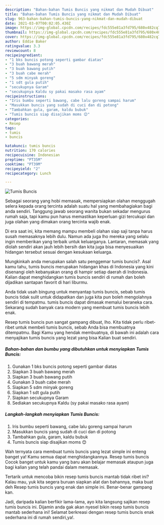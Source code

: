 ```yaml
---
description: "Bahan-bahan Tumis Buncis yang nikmat dan Mudah Dibuat"
title: "Bahan-bahan Tumis Buncis yang nikmat dan Mudah Dibuat"
slug: 963-bahan-bahan-tumis-buncis-yang-nikmat-dan-mudah-dibuat
date: 2021-03-07T00:02:05.430Z
image: https://img-global.cpcdn.com/recipes/fdc555e81a3fd795/680x482cq70/tumis-buncis-foto-resep-utama.jpg
thumbnail: https://img-global.cpcdn.com/recipes/fdc555e81a3fd795/680x482cq70/tumis-buncis-foto-resep-utama.jpg
cover: https://img-global.cpcdn.com/recipes/fdc555e81a3fd795/680x482cq70/tumis-buncis-foto-resep-utama.jpg
author: Eddie Baker
ratingvalue: 3.3
reviewcount: 8
recipeingredient:
- "1 bks buncis potong seperti gambar diatas"
- "3 buah bawang merah"
- "3 buah bawang putih"
- "3 buah cabe merah"
- "5 sdm minyak goreng"
- "1 sdt gula putih"
- "secukupnya Garam"
- "secukupnya Kaldu sy pakai masako rasa ayam"
recipeinstructions:
- "Iris bumbu seperti bawang, cabe lalu goreng sampai harum"
- "Masukkan buncis yang sudah di cuci dan di potong"
- "Tambahkan gula, garam, kaldu bubuk"
- "Tumis buncis siap disajikan moms 😊"
categories:
- Resep
tags:
- tumis
- buncis

katakunci: tumis buncis 
nutrition: 170 calories
recipecuisine: Indonesian
preptime: "PT35M"
cooktime: "PT39M"
recipeyield: "2"
recipecategory: Lunch

---
```



![Tumis Buncis](https://img-global.cpcdn.com/recipes/fdc555e81a3fd795/680x482cq70/tumis-buncis-foto-resep-utama.jpg)

Sebagai seorang yang hobi memasak, mempersiapkan olahan menggugah selera kepada orang tercinta adalah suatu hal yang membahagiakan bagi anda sendiri. Tanggung jawab seorang  wanita bukan sekadar mengurus rumah saja, tapi kamu pun harus memastikan keperluan gizi tercukupi dan juga olahan yang dimakan orang tercinta wajib enak.

Di era  saat ini, kita memang mampu membeli olahan siap saji tanpa harus susah memasaknya lebih dulu. Namun ada juga lho mereka yang selalu ingin memberikan yang terbaik untuk keluarganya. Lantaran, memasak yang diolah sendiri akan jauh lebih bersih dan kita juga bisa menyesuaikan hidangan tersebut sesuai dengan kesukaan keluarga. 



Mungkinkah anda merupakan salah satu penggemar tumis buncis?. Asal kamu tahu, tumis buncis merupakan hidangan khas di Indonesia yang kini disenangi oleh kebanyakan orang di hampir setiap daerah di Indonesia. Kalian dapat menghidangkan tumis buncis sendiri di rumah dan boleh dijadikan santapan favorit di hari liburmu.

Anda tidak usah bingung untuk menyantap tumis buncis, sebab tumis buncis tidak sulit untuk didapatkan dan juga kita pun boleh mengolahnya sendiri di tempatmu. tumis buncis dapat dimasak memalui beraneka cara. Sekarang sudah banyak cara modern yang membuat tumis buncis lebih enak.

Resep tumis buncis pun sangat gampang dibuat, lho. Kita tidak perlu ribet-ribet untuk membeli tumis buncis, sebab Anda bisa membuatnya ditempatmu. Bagi Kamu yang hendak membuatnya, di bawah ini adalah cara menyajikan tumis buncis yang lezat yang bisa Kalian buat sendiri.

<!--inarticleads1-->

##### Bahan-bahan dan bumbu yang dibutuhkan untuk menyiapkan Tumis Buncis:

1. Gunakan 1 bks buncis potong seperti gambar diatas
1. Siapkan 3 buah bawang merah
1. Siapkan 3 buah bawang putih
1. Gunakan 3 buah cabe merah
1. Siapkan 5 sdm minyak goreng
1. Siapkan 1 sdt gula putih
1. Siapkan secukupnya Garam
1. Sediakan secukupnya Kaldu (sy pakai masako rasa ayam)




<!--inarticleads2-->

##### Langkah-langkah menyiapkan Tumis Buncis:

1. Iris bumbu seperti bawang, cabe lalu goreng sampai harum
1. Masukkan buncis yang sudah di cuci dan di potong
1. Tambahkan gula, garam, kaldu bubuk
1. Tumis buncis siap disajikan moms 😊




Wah ternyata cara membuat tumis buncis yang lezat simple ini enteng banget ya! Kamu semua dapat menghidangkannya. Resep tumis buncis Cocok banget untuk kamu yang baru akan belajar memasak ataupun juga bagi kalian yang telah pandai dalam memasak.

Tertarik untuk mencoba bikin resep tumis buncis mantab tidak ribet ini? Kalau mau, yuk kita segera buruan siapkan alat dan bahannya, maka buat deh Resep tumis buncis yang enak dan simple ini. Benar-benar gampang kan. 

Jadi, daripada kalian berfikir lama-lama, ayo kita langsung sajikan resep tumis buncis ini. Dijamin anda gak akan nyesel bikin resep tumis buncis mantab sederhana ini! Selamat berkreasi dengan resep tumis buncis enak sederhana ini di rumah sendiri,ya!.

